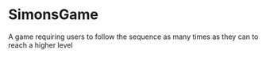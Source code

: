 # SimonsGame
A game requiring users to follow the sequence as many times as they can to reach a higher level

